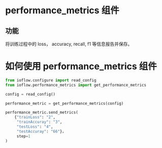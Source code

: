 # performance_metrics 组件
## 功能
将训练过程中的 loss， accuracy, recall, f1 等信息报告并保存。

# 如何使用 performance_metrics 组件

```python
from ioflow.configure import read_config
from ioflow.performance_metrics import get_performance_metrics

config = read_config()

performance_metric = get_performance_metrics(config)

performance_metric.send_metrics(
    {"trainLoss": "2",
     "trainAccuray": "3",
     "testLoss": "4",
     "testAccuray": "66"}，
     step=1
)
```